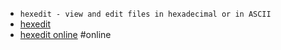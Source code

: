 - `hexedit - view and edit files in hexadecimal or in ASCII`
- [hexedit](https://linux.die.net/man/1/hexedit)
- [hexedit online](https://hexed.it/) #online
